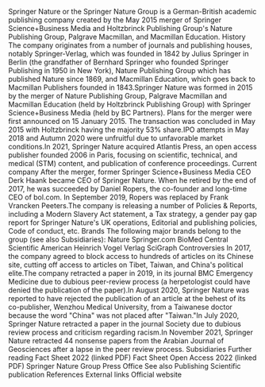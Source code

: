 Springer Nature or the Springer Nature Group is a German-British
academic publishing company created by the May 2015 merger of Springer
Science+Business Media and Holtzbrinck Publishing Group\'s Nature
Publishing Group, Palgrave Macmillan, and Macmillan Education. History
The company originates from a number of journals and publishing houses,
notably Springer-Verlag, which was founded in 1842 by Julius Springer in
Berlin (the grandfather of Bernhard Springer who founded Springer
Publishing in 1950 in New York), Nature Publishing Group which has
published Nature since 1869, and Macmillan Education, which goes back to
Macmillan Publishers founded in 1843.Springer Nature was formed in 2015
by the merger of Nature Publishing Group, Palgrave Macmillan and
Macmillan Education (held by Holtzbrinck Publishing Group) with Springer
Science+Business Media (held by BC Partners). Plans for the merger were
first announced on 15 January 2015. The transaction was concluded in May
2015 with Holtzbrinck having the majority 53% share.IPO attempts in May
2018 and Autumn 2020 were unfruitful due to unfavorable market
conditions.In 2021, Springer Nature acquired Atlantis Press, an open
access publisher founded 2006 in Paris, focusing on scientific,
technical, and medical (STM) content, and publication of conference
proceedings. Current company After the merger, former Springer
Science+Business Media CEO Derk Haank became CEO of Springer Nature.
When he retired by the end of 2017, he was succeeded by Daniel Ropers,
the co-founder and long-time CEO of bol.com. In September 2019, Ropers
was replaced by Frank Vrancken Peeters.The company is releasing a number
of Policies & Reports, including a Modern Slavery Act statement, a Tax
strategy, a gender pay gap report for Springer Nature's UK operations,
Editorial and publishing policies, Code of conduct, etc. Brands The
following major brands belong to the group (see also Subsidiaries):
Nature Springer.com BioMed Central Scientific American Heinrich Vogel
Verlag SciGraph Controversies In 2017, the company agreed to block
access to hundreds of articles on its Chinese site, cutting off access
to articles on Tibet, Taiwan, and China\'s political elite.The company
retracted a paper in 2019, in its journal BMC Emergency Medicine due to
dubious peer-review process (a herpetologist could have denied the
publication of the paper).In August 2020, Springer Nature was reported
to have rejected the publication of an article at the behest of its
co-publisher, Wenzhou Medical University, from a Taiwanese doctor
because the word \"China\" was not placed after \"Taiwan.\"In July 2020,
Springer Nature retracted a paper in the journal Society due to dubious
review process and criticism regarding racism.In November 2021, Springer
Nature retracted 44 nonsense papers from the Arabian Journal of
Geosciences after a lapse in the peer review process. Subsidiaries
Further reading Fact Sheet 2022 (linked PDF) Fact Sheet Open Access 2022
(linked PDF) Springer Nature Group Press Office See also Publishing
Scientific publication References External links Official website
